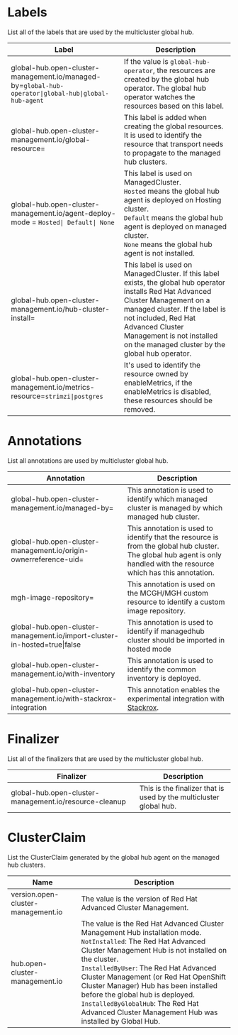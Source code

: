 # Labels

List all of the labels that are used by the multicluster global hub.

| Label                                                                                                | Description                                                                                                                                                                                                                                                  |
| ---------------------------------------------------------------------------------------------------- | ------------------------------------------------------------------------------------------------------------------------------------------------------------------------------------------------------------------------------------------------------------ |
| global-hub.open-cluster-management.io/managed-by=`global-hub-operator\|global-hub\|global-hub-agent` | If the value is `global-hub-operator`, the resources are created by the global hub operator. The global hub operator watches the resources based on this label.                                                                                     |
| global-hub.open-cluster-management.io/global-resource=                                               | This label is added when creating the global resources. It is used to identify the resource that transport needs to propagate to the managed hub clusters.                                                                                               |
| global-hub.open-cluster-management.io/agent-deploy-mode = `Hosted\| Default\| None`                  | This label is used on ManagedCluster.<br>`Hosted` means the global hub agent is deployed on Hosting cluster.<br>`Default` means the global hub agent is deployed on managed cluster.<br>`None` means the global hub agent is not installed. |
| global-hub.open-cluster-management.io/hub-cluster-install=                                           | This label is used on ManagedCluster. If this label exists, the global hub operator installs Red Hat Advanced Cluster Management on a managed cluster. If the label is not included, Red Hat Advanced Cluster Management is not installed on the managed cluster by the global hub operator.                                          |
| global-hub.open-cluster-management.io/metrics-resource=`strimzi\|postgres` | It's used to identify the resource owned by enableMetrics, if the enableMetrics is disabled, these resources should be removed. |

# Annotations

List all annotations are used by multicluster global hub.

| Annotation                                                       | Description                                                                                                                                                        |
| ---------------------------------------------------------------- | ------------------------------------------------------------------------------------------------------------------------------------------------------------------ |
| global-hub.open-cluster-management.io/managed-by=                | This annotation is used to identify which managed cluster is managed by which managed hub cluster.                                                                  |
| global-hub.open-cluster-management.io/origin-ownerreference-uid= | This annotation is used to identify that the resource is from the global hub cluster. The global hub agent is only handled with the resource which has this annotation. |
| mgh-image-repository=                                            | This annotation is used on the MCGH/MGH custom resource to identify a custom image repository.                                                                                      |
|global-hub.open-cluster-management.io/import-cluster-in-hosted=true\|false | This annotation is used to identify if managedhub cluster should be imported in hosted mode |
| global-hub.open-cluster-management.io/with-inventory                | This annotation is used to identify the common inventory is deployed.                                                                  |
| global-hub.open-cluster-management.io/with-stackrox-integration | This annotation enables the experimental integration with [Stackrox](https://github.com/stackrox).|

# Finalizer

List all of the finalizers that are used by the multicluster global hub.

| Finalizer                                              | Description                                                         |
| ------------------------------------------------------ | ------------------------------------------------------------------- |
| global-hub.open-cluster-management.io/resource-cleanup | This is the finalizer that is used by the multicluster global hub. |

# ClusterClaim 

List the ClusterClaim generated by the global hub agent on the managed hub clusters.

| Name                               | Description                                                                                                                                                                                                                                                                      |
| ---------------------------------- | -------------------------------------------------------------------------------------------------------------------------------------------------------------------------------------------------------------------------------------------------------------------------------- |
| version.open-cluster-management.io | The value is the version of Red Hat Advanced Cluster Management.                                                                                                                                                                                                                                                 |
| hub.open-cluster-management.io     | The value is the Red Hat Advanced Cluster Management Hub installation mode.<br> `NotInstalled`: The Red Hat Advanced Cluster Management Hub is not installed on the cluster.<br>`InstalledByUser`: The Red Hat Advanced Cluster Management (or Red Hat OpenShift Cluster Manager) Hub has been installed before the global hub is deployed.<br>`InstalledByGlobalHub`: The Red Hat Advanced Cluster Management Hub was installed by Global Hub. |